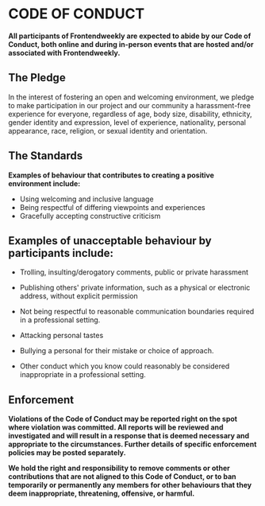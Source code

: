 # **CODE OF CONDUCT**


**All participants of Frontendweekly are expected to abide by our Code of Conduct, both online and during in-person events that are hosted and/or associated with Frontendweekly.**

## **The Pledge**

In the interest of fostering an open and welcoming environment, we pledge to make participation in our project and our community a harassment-free experience for everyone, regardless of age, body size, disability, ethnicity, gender identity and expression, level of experience, nationality, personal appearance, race, religion, or sexual identity and orientation.


## **The Standards**

**Examples of behaviour that contributes to creating a positive environment include:**

* Using welcoming and inclusive language
* Being respectful of differing viewpoints and experiences
* Gracefully accepting constructive criticism


## **Examples of unacceptable behaviour by participants include:**

* Trolling, insulting/derogatory comments, public or private harassment

* Publishing others' private information, such as a physical or electronic address, without explicit permission

* Not being respectful to reasonable communication boundaries required in a professional setting.

* Attacking personal tastes

* Bullying a personal for their mistake or choice of approach.

* Other conduct which you know could reasonably be considered inappropriate in a professional setting.


## **Enforcement**

**Violations of the Code of Conduct may be reported right on the spot where violation was committed. All reports will be reviewed and investigated and will result in a response that is deemed necessary and appropriate to the circumstances. Further details of specific enforcement policies may be posted separately.**

**We hold the right and responsibility to remove comments or other contributions that are not aligned to this Code of Conduct, or to ban temporarily or permanently any members for other behaviours that they deem inappropriate, threatening, offensive, or harmful.**